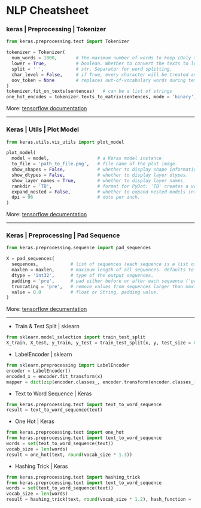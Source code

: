 # NLP Cheatsheet

### keras | Preprocessing | Tokenizer
```python
from keras.preprocessing.text import Tokenizer

tokenizer = Tokenizer(
  num_words = 1000,       # the maximum number of words to keep (Only the most common num_words-1 words will be kept)
  lower = True,           # boolean. Whether to convert the texts to lowercase.
  split = ' ',            # str. Separator for word splitting.
  char_level = False,     # if True, every character will be treated as a token.
  oov_token = None        # replaces out-of-vocabulary words during text_to_sequence calls with oov_token
)
tokenizer.fit_on_texts(sentences)   # can be a list of strings
one_hot_encodes = tokenizer.texts_to_matrix(sentences, mode = 'binary') # Modes: 'binary', 'count', 'freq', 'tfidf'
```
More: [tensorflow documentation](https://www.tensorflow.org/api_docs/python/tf/keras/preprocessing/text/Tokenizer)
<hr/>

### Keras | Utils | Plot Model
```python
from keras.utils.vis_utils import plot_model

plot_model(
  model = model,                  # a Keras model instance
  to_file = 'path_to_file.png',   # file name of the plot image.
  show_shapes = False,            # whether to display shape information.
  show_dtypes = False,            # whether to display layer dtypes.
  show_layer_names = True,        # whether to display layer names.
  rankdir = 'TB',                 # format for PyDot: 'TB' creates a vertical plot; 'LR' creates a horizontal plot.
  expand_nested = False,          # whether to expand nested models into clusters.
  dpi = 96                        # dots per inch.
)
```
More: [tensorflow decumentation](https://www.tensorflow.org/api_docs/python/tf/keras/utils/plot_model)
<hr/>

### Keras | Preprocessing | Pad Sequence
```python
from keras.preprocessing.sequence import pad_sequences

X = pad_sequences(
  sequences,            # list of sequences (each sequence is a list of integers).
  maxlen = maxlen,      # maximum length of all sequences. defaults to the length of the longest individual sequence.
  dtype = 'int32',      # type of the output sequences.
  padding = 'pre',      # pad either before or after each sequence ('pre' or 'post')
  truncating = 'pre',   # remove values from sequences larger than maxlen ('pre' or 'post')
  value = 0.0           # float or String, padding value.
)
```
More: [tensorflow decumentation](https://www.tensorflow.org/api_docs/python/tf/keras/preprocessing/sequence/pad_sequences)
<hr/>

- Train & Test Split | sklearn
```python
from sklearn.model_selection import train_test_split
X_train, X_test, y_train, y_test = train_test_split(x, y, test_size = 0.1, random_state = 42)
```
- LabelEncoder | sklearn
```python
from sklearn.preprocessing import LabelEncoder
encoder = LabelEncoder()
encoded_x = encoder.fit_transform(x)
mapper = dict(zip(encoder.classes_, encoder.transform(encoder.classes_)))
```
- Text to Word Sequence | Keras
```python
from keras.preprocessing.text import text_to_word_sequence
result = text_to_word_sequence(text)
```
- One Hot | Keras
```python
from keras.preprocessing.text import one_hot
from keras.preprocessing.text import text_to_word_sequence
words = set(text_to_word_sequence(text))
vocab_size = len(words)
result = one_hot(text, round(vocab_size * 1.3))
```
- Hashing Trick | Keras
```python
from keras.preprocessing.text import hashing_trick
from keras.preprocessing.text import text_to_word_sequence
words = set(text_to_word_sequence(text))
vocab_size = len(words)
result = hashing_trick(text, round(vocab_size * 1.2), hash_function = 'md5')
```
